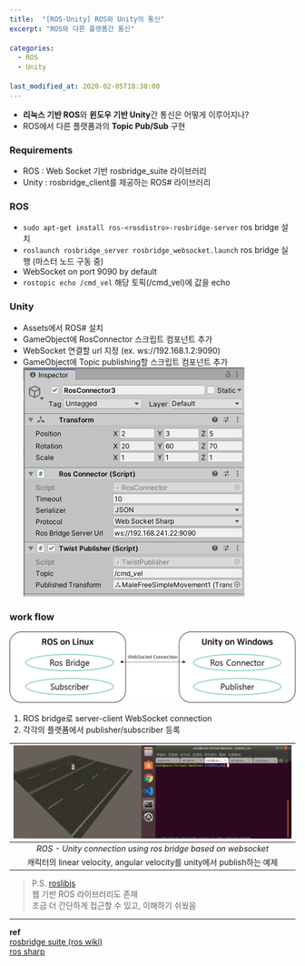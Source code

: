 ```yaml
---
title:  "[ROS-Unity] ROS와 Unity의 통신"
excerpt: "ROS와 다른 플랫폼간 통신"

categories:
  - ROS
  - Unity

last_modified_at: 2020-02-05T18:30:00
---
```


- **리눅스 기반 ROS**와 **윈도우 기반 Unity**간 통신은 어떻게 이루어지나?
- ROS에서 다른 플랫폼과의 **Topic Pub/Sub** 구현

### Requirements
- ROS : Web Socket 기반 rosbridge_suite 라이브러리
- Unity : rosbridge_client를 제공하는 ROS# 라이브러리

### ROS
- `sudo apt-get install ros-<rosdistro>-rosbridge-server` ros bridge 설치
- `roslaunch rosbridge_server rosbridge_websocket.launch` ros bridge 실행 (마스터 노드 구동 중)
- WebSocket on port 9090 by default
- `rostopic echo /cmd_vel` 해당 토픽(/cmd_vel)에 값을 echo

### Unity
- Assets에서 ROS# 설치
- GameObject에 RosConnector 스크립트 컴포넌트 추가
- WebSocket 연결할 url 지정 (ex. ws://192.168.1.2:9090)
- GameObject에 Topic publishing할 스크립트 컴포넌트 추가
![Unity Ros Connector](/assets/images/posts/200205/unity_rc.png)

### work flow
![Work Flow](/assets/images/posts/200205/workflow.png)
1. ROS bridge로 server-client WebSocket connection
2. 각각의 플랫폼에서 publisher/subscriber 등록

| ![example clips](/assets/images/posts/200205/ros_unity1.gif) |
|:--:|
| *ROS - Unity connection using ros bridge based on websocket*
캐릭터의 linear velocity, angular velocity를 unity에서 publish하는 예제 |

> P.S. [roslibjs](https://github.com/RobotWebTools/roslibjs)  
> 웹 기반 ROS 라이브러리도 존재  
> 조금 더 간단하게 접근할 수 있고, 이해하기 쉬웠음

----
**ref**  
[rosbridge suite (ros wiki)](http://wiki.ros.org/rosbridge_suite)  
[ros sharp](https://github.com/siemens/ros-sharp)
